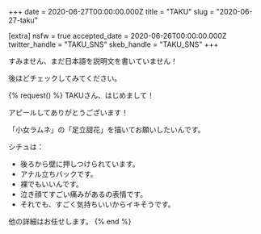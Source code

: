 +++
date = 2020-06-27T00:00:00.000Z
title = "TAKU"
slug = "2020-06-27-taku"

[extra]
nsfw = true
accepted_date = 2020-06-26T00:00:00.000Z
twitter_handle = "TAKU_SNS"
skeb_handle = "TAKU_SNS"
+++

すみません、まだ日本語を説明文を書いていません！

後ほどチェックしてみてください。

{% request() %}
TAKUさん、はじめまして！

アピールしてありがとうございます！

「小女ラムネ」の「足立甜花」を描いてお願いしたいんです。

シチュは：
- 後ろから壁に押しつけられています。
- アナル立ちバックです。
- 裸でもいいんです。
- 泣き顔てすごい痛みがあるの表情です。
- それでも、すごく気持ちいいからイキそうです。

他の詳細はお任せします。
{% end %}